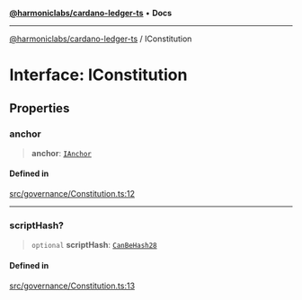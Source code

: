 [**@harmoniclabs/cardano-ledger-ts**](../README.md) • **Docs**

***

[@harmoniclabs/cardano-ledger-ts](../globals.md) / IConstitution

# Interface: IConstitution

## Properties

### anchor

> **anchor**: [`IAnchor`](IAnchor.md)

#### Defined in

[src/governance/Constitution.ts:12](https://github.com/HarmonicLabs/cardano-ledger-ts/blob/94dd590ffe94133126b0d8d49920fc7b002e1975/src/governance/Constitution.ts#L12)

***

### scriptHash?

> `optional` **scriptHash**: [`CanBeHash28`](../type-aliases/CanBeHash28.md)

#### Defined in

[src/governance/Constitution.ts:13](https://github.com/HarmonicLabs/cardano-ledger-ts/blob/94dd590ffe94133126b0d8d49920fc7b002e1975/src/governance/Constitution.ts#L13)
